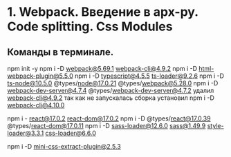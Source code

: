 # 1. Webpack. Введение в арх-ру. Code splitting. Css Modules
## Команды в терминале.
npm init -y
npm i -D webpack@5.69.1 webpack-cli@4.9.2
npm i -D html-webpack-plugin@5.5.0
npm i -D typescript@4.5.5 ts-loader@9.2.6
npm i -D ts-node@10.5.0 @types/node@17.0.21 @types/webpack@5.28.0
npm i -D webpack-dev-server@4.7.4 @types/webpack-dev-server@4.7.2
удалил webpack-cli@4.9.2 так как не запускалась сборка
установил npm i -D webpack-cli@4.10.0 

npm i - react@17.0.2 react-dom@17.0.2
npm i -D @types/react@17.0.39 @types/react-dom@17.0.11
npm i -D sass-loader@12.6.0 sass@1.49.9 style-loader@3.3.1 css-loader@6.6.0

npm i -D mini-css-extract-plugin@2.5.3